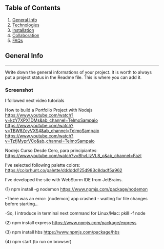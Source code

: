## Table of Contents
1. [General Info](#general-info)
2. [Technologies](#technologies)
3. [Installation](#installation)
4. [Collaboration](#collaboration)
5. [FAQs](#faqs)

## General Info
***
Write down the general informations of your project. It is worth to always put a project status in the Readme file. This is where you can add it.
### Screenshot

I followed next video tutorials

How to build a Portfolio Project with Nodejs
https://www.youtube.com/watch?v=kzY7XPX1DMs&ab_channel=TelmoSampaio
https://www.youtube.com/watch?v=TBW8ZcyVXS4&ab_channel=TelmoSampaio
https://www.youtube.com/watch?v=TzfjMyprVCo&ab_channel=TelmoSampaio

Nodejs Curso Desde Cero, para principiantes:
https://www.youtube.com/watch?v=BhvLIzVL8_o&ab_channel=Fazt

I've selected following palette colors:
https://colorhunt.co/palette/dddddd125d983c8dadf5a962

I've developed the site with WebStorm IDE from JetBrains.

(1) npm install -g nodemon
https://www.npmjs.com/package/nodemon

-There was an error:
[nodemon] app crashed - waiting for file changes before starting...

-So, I introduce in terminal next command for Linux/Mac:
pkill -f node


(2) npm install express
https://www.npmjs.com/package/express

(3) npm install hbs
https://www.npmjs.com/package/hbs

(4) npm start (to run on browser)